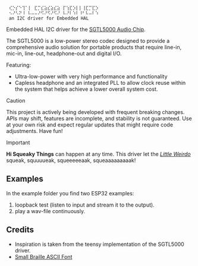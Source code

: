 ```
 ⢎⡑⡎⠑⢹⠁⡇ ⣏⡉⣎⣵⣎⣵⣎⣵ ⡏⢱⣏⡱⡇⡇⢸⣏⡉⣏⡱
 ⠢⠜⠣⠝⠸ ⠧⠤⠤⠜⠫⠜⠫⠜⠫⠜ ⠧⠜⠇⠱⠇⠸⠃⠧⠤⠇⠱
 an I2C driver for Embedded HAL
```

Embedded HAL I2C driver for the [SGTL5000 Audio Chip](https://www.nxp.com/products/audio/audio-converters/ultra-low-power-audio-codec:SGTL5000). 

The SGTL5000 is a low-power stereo codec designed to provide a comprehensive audio solution for portable products that require line-in, mic-in, line-out, headphone-out and digital I/O.

Featuring:

- Ultra-low-power with very high performance and functionality
- Capless headphone and an integrated PLL to allow clock reuse within the system that helps achieve a lower overall system cost.

> [!CAUTION]
> This project is actively being developed with frequent breaking changes. APIs may shift, features are incomplete, and stability is not guaranteed. Use at your own risk and expect regular updates that might require code adjustments. Have fun!

> [!IMPORTANT]
> **Hi Squeaky Things** can happen at any time. This driver let the [_Little Weirdo_](https://github.com/hi-squeaky-things/little-weirdo) squeak, squuuueak, squeeeeeaak, squeaaaaaaaaak!

## Examples

In the example folder you find two ESP32 examples:

1. loopback test (listen to input and stream it to the output).
2. play a wav-file continuously.

## Credits

- Inspiration is taken from the teensy implementation of the SGTL5000 driver.
- [Small Braille ASCII Font](https://patorjk.com/software/taag/#p=display&f=Small+Braille&t=LITTLE+WEIRDO&x=rainbow1&v=1&h=1&w=80&we=false)

